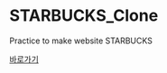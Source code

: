 # STARBUCKS_Clone

Practice to make website STARBUCKS

[바로가기](https://Hyunnam-J.github.io/STARBUCKS_Clone/src/main/webapp/index.html)
